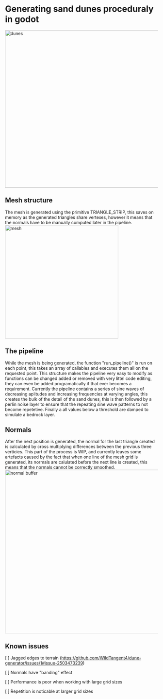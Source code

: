 # Generating sand dunes proceduraly in godot
<img width="518" alt="dunes" src="https://github.com/user-attachments/assets/0cbd4868-a5cd-4e5f-aa19-0c0780b14a3d">

## Mesh structure
The mesh is generated using the primitive TRIANGLE_STRIP, this saves on memory as the generated triangles share vertexes, however it means that the normals have to be manually computed later in the pipeline. 
<img width="373" alt="mesh" src="https://github.com/user-attachments/assets/0da081db-e04b-48b5-b71b-51946aa9eba2">
## The pipeline
While the mesh is being generated, the function "run_pipeline()" is run on each point, this takes an array of callables and executes them all on the requested point. This structure makes the pipeline very easy to modify as functions can be changed added or removed with very littel code editing, they can even be added programatically if that ever becomes a requirement. Currently the pipeline contains a series of sine waves of decreasing aplitudes and increasing frequencies at varying angles, this creates the bulk of the detail of the sand dunes, this is then followed by a perlin noise layer to ensure that the repeating sine wave patterns to not become repetetive. Finally a all values below a threshold are damped to simulate a bedrock layer.
## Normals
After the next position is generated, the normal for the last triangle created is calculated by cross multiplying differences between the previous three verticies. This part of the process is WIP, and currently leaves some artefacts caused by the fact that when one line of the mesh grid is generated, its normals are calulated before the next line is created, this means that the normals cannot be correctly smoothed.
<img width="538" alt="normal buffer" src="https://github.com/user-attachments/assets/caecb2d2-b3de-4185-89cd-ee51513dd994">

## Known issues
[ ] Jagged edges to terrain (https://github.com/WildTangent4/dune-generator/issues/1#issue-2503473239)

[ ] Normals have "banding" effect

[ ] Performance is poor when working with large grid sizes

[ ] Repetition is noticable at larger grid sizes
